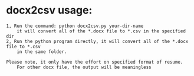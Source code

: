 # docx2csv usage: 
    1, Run the command: python docx2csv.py your-dir-name
        it will convert all of the *.docx file to *.csv in the specified dir
    2, Run the python program directly, it will convert all of the *.docx file to *.csv
        in the same folder.
    
    Please note, it only have the effort on specified format of resume. 
        For other docx file, the output will be meaningless
